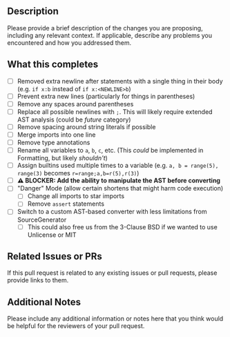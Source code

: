 ## Description

Please provide a brief description of the changes you are proposing, including any relevant context. If applicable, describe any problems you encountered and how you addressed them.

## What this completes

- [ ] Removed extra newline after statements with a single thing in their body (e.g. `if x:b` instead of `if x:<NEWLINE>b`)
- [ ] Prevent extra new lines (particularly for things in parentheses)
- [ ] Remove any spaces around parentheses
- [ ] Replace all possible newlines with `;`. This will likely require extended AST analysis (could be *future* category)
- [ ] Remove spacing around string literals if possible
- [ ] Merge imports into one line
- [ ] Remove type annotations
- [ ] Rename all variables to `a`, `b`, `c`, etc. (This *could* be implemented in Formatting, but likely *shouldn't*)
- [ ] Assign builtins used multiple times to a variable (e.g. `a, b = range(5), range(3)` becomes `r=range;a,b=r(5),r(3)`)
- [ ] **⚠ BLOCKER: Add the ability to manipulate the AST before converting**
- [ ] "Danger" Mode (allow certain shortens that might harm code execution)
  - [ ] Change all imports to star imports
  - [ ] Remove `assert` statements
- [ ] Switch to a custom AST-based converter with less limitations from SourceGenerator
  - [ ] This could also free us from the 3-Clause BSD if we wanted to use Unlicense or MIT

## Related Issues or PRs

If this pull request is related to any existing issues or pull requests, please provide links to them.

## Additional Notes

Please include any additional information or notes here that you think would be helpful for the reviewers of your pull request.

